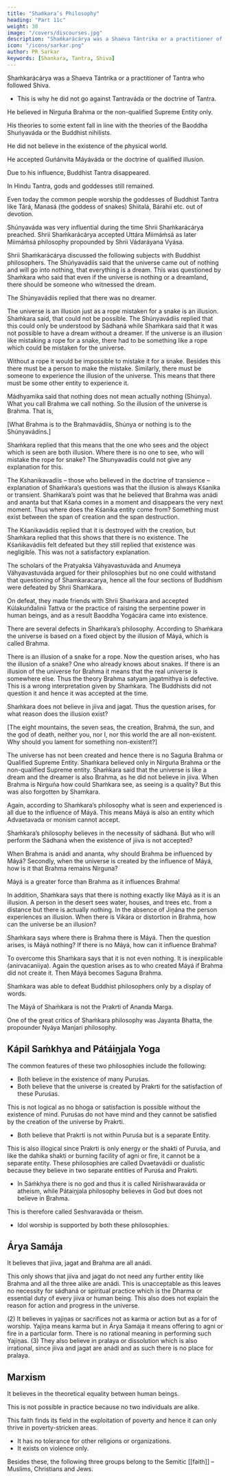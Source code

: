 ```yaml
---
title: "Shaḿkara’s Philosophy"
heading: "Part 11c"
weight: 30
image: "/covers/discourses.jpg"
description: "Shaḿkarácárya was a Shaeva Tántrika or a practitioner of Tantra who followed Shiva."
icon: "/icons/sarkar.png"
author: PR Sarkar
keywords: [Shankara, Tantra, Shiva]
---
```




Shaḿkarácárya was a Shaeva Tántrika or a practitioner of Tantra who followed Shiva. 
- This is why he did not go against Tantraváda or the doctrine of Tantra. 

He believed in Nirguńa Brahma or the non-qualified Supreme Entity only. 

His theories to some extent fall in line with the theories of the Baoddha Shuńyaváda or the Buddhist nihilists. 

He did not believe in the existence of the physical world.

He accepted Guńánvita Máyáváda or the doctrine of qualified illusion. 

Due to his influence, Buddhist Tantra disappeared. 

In Hindu Tantra, gods and goddesses still remained. 

Even today the common people worship the goddesses of Buddhist Tantra like Tárá, Manasá (the goddess of snakes) Shiitalá, Bárahii etc. out of devotion.

Shúnyaváda was very influential during the time Shrii Shaḿkarácárya preached. Shrii Shaḿkarácárya accepted Uttára Miimáḿsá as later Miimáḿsá philosophy propounded by Shrii Vádaráyana Vyása.

Shrii Shaḿkarácárya discussed the following subjects with Buddhist philosophers. The Shúńyavádiis said that the universe came out of nothing and will go into nothing, that everything is a dream. This was questioned by Shaḿkara who said that even if the universe is nothing or a dreamland, there should be someone who witnessed the dream. 

The Shúnyavádiis replied that there was no dreamer. 

The universe is an illusion just as a rope mistaken for a snake is an illusion. Shaḿkara said, that could not be possible. The Shúnyavádiis replied that this could only be understood by Sádhaná while Shaḿkara said that it was not possible to have a dream without a dreamer. If the universe is an illusion like mistaking a rope for a snake, there had to be something like a rope which could be mistaken for the universe. 

Without a rope it would be impossible to mistake it for a snake. Besides this there must be a person to make the mistake. Similarly, there must be someone to experience the illusion of the universe. This means that there must be some other entity to experience it. 

Mádhyamika said that nothing does not mean actually nothing (Shúnya). What you call Brahma we call nothing. So the illusion of the universe is Brahma. That is,

<!-- Yathá shúnyavádináḿ shúnyaḿ
Brahma Brahmavidáḿstathá. -->

[What Brahma is to the Brahmavádiis, Shúnya or nothing is to the Shúnyavádins.]

Shaḿkara replied that this means that the one who sees and the object which is seen are both illusion. Where there is no one to see, who will mistake the rope for snake? The Shunyavadiis could not give any explanation for this. 

The Kshanikavadiis – those who believed in the doctrine of transience – explanation of Shaḿkara’s questions was that the illusion is always Kśanika or transient. Shaḿkara’s point was that he believed that Brahma was anádi and ananta but that Kśańa comes in a moment and disappears the very next moment. Thus where does the Kśanika entity come from? Something must exist between the span of creation and the span destruction. 

The Kśanikavádiis replied that it is destroyed with the creation, but Shaḿkara replied that this shows that there is no existence. The Kśańikavádiis felt defeated but they still replied that existence was negligible. This was not a satisfactory explanation. 

The scholars of the Pratyakśa Váhyavastuváda and Anumeya Váhyavastuváda argued for their philosophies but no one could withstand that questioning of Shamkaracarya, hence all the four sections of Buddhism were defeated by Shrii Shaḿkara. 

On defeat, they made friends with Shrii Shaḿkara and accepted Kúlakuńd́alinii Tattva or the practice of raising the serpentine power in human beings, and as a result Baoddha Yogácára came into existence.

There are several defects in Shaḿkara’s philosophy. According to Shaḿkara the universe is based on a fixed object by the illusion of Máyá, which is called Brahma.

There is an illusion of a snake for a rope. Now the question arises, who has the illusion of a snake? One who already knows about snakes. If there is an illusion of the universe for Brahma it means that the real universe is somewhere else. Thus the theory Brahma satyam jagatmithya is defective. This is a wrong interpretation given by Shaḿkara. The Buddhists did not question it and hence it was accepted at the time.

Shaḿkara does not believe in jiiva and jagat. Thus the question arises, for what reason does the illusion exist?

<!-- Aśtákulácaláh saptasamudráh
Brahmapurandara dinakara rudrah.
Na tvam ná haḿ ná yaḿ lokah
Vyarthah kimarthaḿ kriyate shokah. -->

[The eight mountains, the seven seas, the creation, Brahmá, the sun, and the god of death, neither you, nor I, nor this world the are all non-existent. Why should you lament for something non-existent?]

The universe has not been created and hence there is no Saguńa Brahma or Qualified Supreme Entity. Shaḿkara believed only in Nirguńa Brahma or the non-qualified Supreme entity. Shaḿkara said that the universe is like a dream and the dreamer is also Brahma, as he did not believe in jiiva. When Brahma is Nirguńa how could Shaḿkara see, as seeing is a quality? But this was also forgotten by Shamkara.


Again, according to Shaḿkara’s philosophy what is seen and experienced is all due to the influence of Máyá. This means Máyá is also an entity which Advaetavada or monism cannot accept.

Shaḿkara’s philosophy believes in the necessity of sádhaná. But who will perform the Sádhaná when the existence of jiiva is not accepted?

When Brahma is anádi and ananta, why should Brahma be influenced by Máyá? Secondly, when the universe is created by the influence of Máyá, how is it that Brahma remains Nirguna? 

Máyá is a greater force than Brahma as it influences Brahma!

In addition, Shaḿkara says that there is nothing exactly like Máyá as it is an illusion. A person in the desert sees water, houses, and trees etc. from a distance but there is actually nothing. In the absence of Jiṋána the person experiences an illusion. When there is Vikára or distortion in Brahma, how can the universe be an illusion?

Shaḿkara says where there is Brahma there is Máyá. Then the question arises, is Máyá nothing? If there is no Máyá, how can it influence Brahma? 

To overcome this Shaḿkara says that it is not even nothing. It is inexplicable (anirvacaniiya). Again the question arises as to who created Máyá if Brahma did not create it. Then Máyá becomes Saguna Brahma.

Shaḿkara was able to defeat Buddhist philosophers only by a display of words. 

The Máyá of Shaḿkara is not the Prakrti of Ananda Marga.

One of the great critics of Shaḿkara philosophy was Jayanta Bhatta, the propounder Nyáya Manjari philosophy.


## Kápil Saḿkhya and Pátáiṋjala Yoga

The common features of these two philosophies include the following:

- Both believe in the existence of many Puruśas.
- Both believe that the universe is created by Prakrti for the satisfaction of these Puruśas. 

This is not logical as no bhoga or satisfaction is possible without the existence of mind. Puruśas do not have mind and they cannot be satisfied by the creation of the universe by Prakrti.

- Both believe that Prakrti is not within Puruśa but is a separate Entity. 

This is also illogical since Prakrti is only energy or the shakti of Puruśa, and like the dahika shakti or burning facility of agni or fire, it cannot be a separate entity. These philosophies are called Dvaetavádii or dualistic because they believe in two separate entities of Puruśa and Prakrti.

- In Sáḿkhya there is no god and thus it is called Niriishwaraváda or atheism, while Pátaiṋjala philosophy believes in God but does not believe in Brahma. 

This is therefore called Seshvaraváda or theism.

- Idol worship is supported by both these philosophies.



## Árya Samája

It believes that jiiva, jagat and Brahma are all anádi. 

This only shows that jiiva and jagat do not need any further entity like Brahma and all the three alike are anádi. This is unacceptable as this leaves no necessity for sádhaná or spiritual practice which is the Dharma or essential duty of every jiiva or human being. This also does not explain the reason for action and progress in the universe.

(2) It believes in yajiṋas or sacrifices not as karma or action but as a for of worship. Yajiṋa means karma but in Árya Samája it means offering to agni or fire in a particular form. There is no rational meaning in performing such Yajiṋas.
(3) They also believe in pralaya or dissolution which is also irrational, since jiiva and jagat are anádi and as such there is no place for pralaya.


## Marxism

It believes in the theoretical equality between human beings. 

This is not possible in practice because no two individuals are alike.

This faith finds its field in the exploitation of poverty and hence it can only thrive in poverty-stricken areas.
- It has no tolerance for other religions or organizations.
- It exists on violence only.
<!-- (4) Its goal is purely imaginary equality. -->

Besides these, the following three groups belong to the Semitic [[faith]] – Muslims, Christians and Jews.
